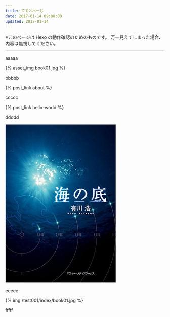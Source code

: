 ```yaml
---
title: てすとぺーじ
date: 2017-01-14 09:00:00
updated: 2017-01-14
---
```

※このページは Hexo の動作確認のためのものです。
万一見えてしまった場合、内容は無視してください。

---

aaaaa

{% asset_img book01.jpg %}

bbbbb

{% post_link about %}

ccccc

{% post_link hello-world %}

ddddd

<img src="./index/book01.jpg" />

eeeee

{% img /test001/index/book01.jpg %}

fffff
